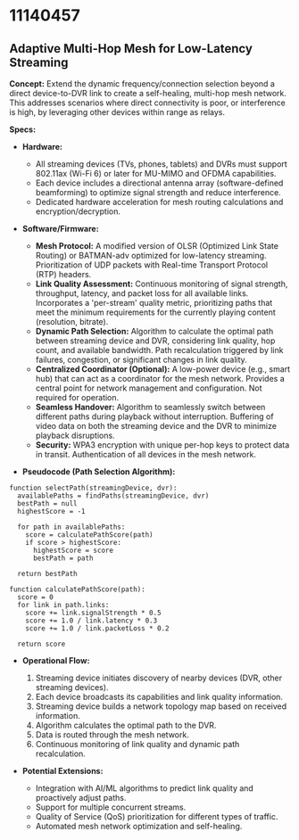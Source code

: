 # 11140457

## Adaptive Multi-Hop Mesh for Low-Latency Streaming

**Concept:** Extend the dynamic frequency/connection selection beyond a direct device-to-DVR link to create a self-healing, multi-hop mesh network. This addresses scenarios where direct connectivity is poor, or interference is high, by leveraging other devices within range as relays.

**Specs:**

*   **Hardware:**
    *   All streaming devices (TVs, phones, tablets) and DVRs must support 802.11ax (Wi-Fi 6) or later for MU-MIMO and OFDMA capabilities.
    *   Each device includes a directional antenna array (software-defined beamforming) to optimize signal strength and reduce interference.
    *   Dedicated hardware acceleration for mesh routing calculations and encryption/decryption.

*   **Software/Firmware:**
    *   **Mesh Protocol:** A modified version of OLSR (Optimized Link State Routing) or BATMAN-adv optimized for low-latency streaming.  Prioritization of UDP packets with Real-time Transport Protocol (RTP) headers.
    *   **Link Quality Assessment:** Continuous monitoring of signal strength, throughput, latency, and packet loss for all available links.  Incorporates a 'per-stream' quality metric, prioritizing paths that meet the minimum requirements for the currently playing content (resolution, bitrate).
    *   **Dynamic Path Selection:**  Algorithm to calculate the optimal path between streaming device and DVR, considering link quality, hop count, and available bandwidth.  Path recalculation triggered by link failures, congestion, or significant changes in link quality.
    *   **Centralized Coordinator (Optional):** A low-power device (e.g., smart hub) that can act as a coordinator for the mesh network.  Provides a central point for network management and configuration.  Not required for operation.
    *   **Seamless Handover:** Algorithm to seamlessly switch between different paths during playback without interruption.  Buffering of video data on both the streaming device and the DVR to minimize playback disruptions.
    *   **Security:** WPA3 encryption with unique per-hop keys to protect data in transit.  Authentication of all devices in the mesh network.

*   **Pseudocode (Path Selection Algorithm):**

```
function selectPath(streamingDevice, dvr):
  availablePaths = findPaths(streamingDevice, dvr)
  bestPath = null
  highestScore = -1

  for path in availablePaths:
    score = calculatePathScore(path)
    if score > highestScore:
      highestScore = score
      bestPath = path

  return bestPath

function calculatePathScore(path):
  score = 0
  for link in path.links:
    score += link.signalStrength * 0.5
    score += 1.0 / link.latency * 0.3
    score += 1.0 / link.packetLoss * 0.2

  return score
```

*   **Operational Flow:**
    1.  Streaming device initiates discovery of nearby devices (DVR, other streaming devices).
    2.  Each device broadcasts its capabilities and link quality information.
    3.  Streaming device builds a network topology map based on received information.
    4.  Algorithm calculates the optimal path to the DVR.
    5.  Data is routed through the mesh network.
    6.  Continuous monitoring of link quality and dynamic path recalculation.

*   **Potential Extensions:**
    *   Integration with AI/ML algorithms to predict link quality and proactively adjust paths.
    *   Support for multiple concurrent streams.
    *   Quality of Service (QoS) prioritization for different types of traffic.
    *   Automated mesh network optimization and self-healing.